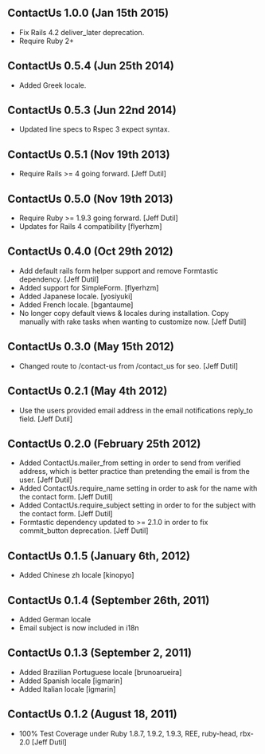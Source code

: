 ## ContactUs 1.0.0 (Jan 15th 2015)

* Fix Rails 4.2 deliver_later deprecation.
* Require Ruby 2+

## ContactUs 0.5.4 (Jun 25th 2014)

* Added Greek locale.

## ContactUs 0.5.3 (Jun 22nd 2014)

* Updated line specs to Rspec 3 expect syntax.

## ContactUs 0.5.1 (Nov 19th 2013)

* Require Rails >= 4 going forward. [Jeff Dutil]

## ContactUs 0.5.0 (Nov 19th 2013)

* Require Ruby >= 1.9.3 going forward. [Jeff Dutil]
* Updates for Rails 4 compatibility [flyerhzm]

## ContactUs 0.4.0 (Oct 29th 2012)

* Add default rails form helper support and remove Formtastic dependency. [Jeff Dutil]
* Added support for SimpleForm. [flyerhzm]
* Added Japanese locale. [yosiyuki]
* Added French locale. [bgantaume]
* No longer copy default views & locales during installation.  Copy manually with rake tasks when wanting to customize now. [Jeff Dutil]

## ContactUs 0.3.0 (May 15th 2012)

* Changed route to /contact-us from /contact_us for seo. [Jeff Dutil]

## ContactUs 0.2.1 (May 4th 2012)

* Use the users provided email address in the email notifications reply_to field. [Jeff Dutil]

## ContactUs 0.2.0 (February 25th 2012)

* Added ContactUs.mailer_from setting in order to send from verified address, which is better practice than pretending the email is from the user. [Jeff Dutil]
* Added ContactUs.require_name setting in order to ask for the name with the contact form. [Jeff Dutil]
* Added ContactUs.require_subject setting in order to for the subject with the contact form. [Jeff Dutil]
* Formtastic dependency updated to >= 2.1.0 in order to fix commit_button deprecation. [Jeff Dutil]

## ContactUs 0.1.5 (January 6th, 2012)

* Added Chinese zh locale [kinopyo]

## ContactUs 0.1.4 (September 26th, 2011)

* Added German locale
* Email subject is now included in i18n

## ContactUs 0.1.3 (September 2, 2011)

* Added Brazilian Portuguese locale [brunoarueira]
* Added Spanish locale [igmarin]
* Added Italian locale [igmarin]

## ContactUs 0.1.2 (August 18, 2011)

* 100% Test Coverage under Ruby 1.8.7, 1.9.2, 1.9.3, REE, ruby-head, rbx-2.0 [Jeff Dutil]
